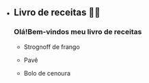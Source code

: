 * ## Livro de receitas 🧑‍🍳

  ### Olá!Bem-vindos meu livro de receitas

  * Strognoff de frango

  - Pavê

  - Bolo de cenoura
